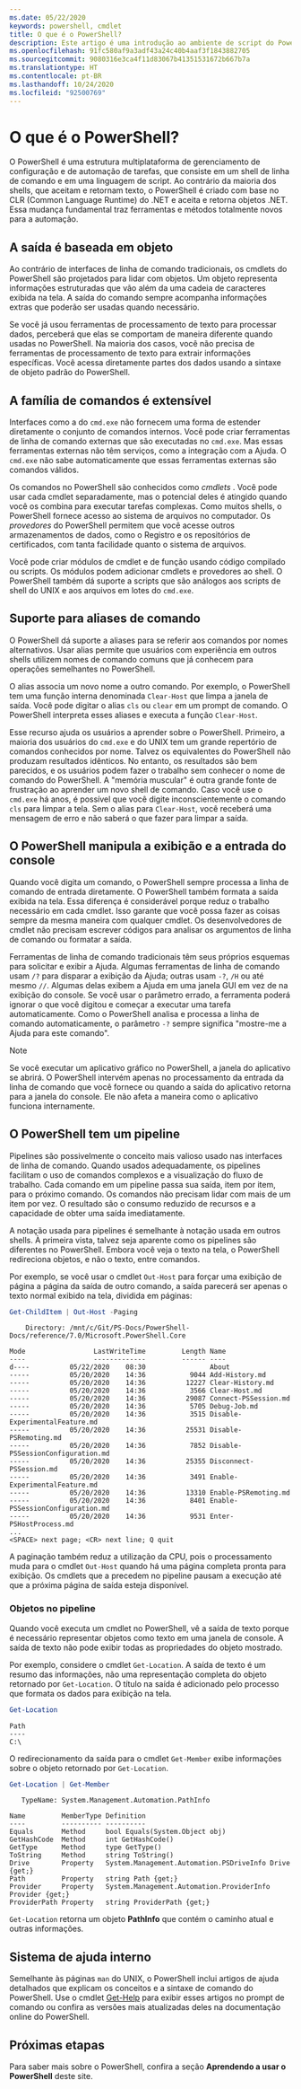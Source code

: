 ```yaml
---
ms.date: 05/22/2020
keywords: powershell, cmdlet
title: O que é o PowerShell?
description: Este artigo é uma introdução ao ambiente de script do PowerShell e seus recursos.
ms.openlocfilehash: 91fc580af9a3adf43a24c40b4aaf3f1843882705
ms.sourcegitcommit: 9080316e3ca4f11d83067b41351531672b667b7a
ms.translationtype: HT
ms.contentlocale: pt-BR
ms.lasthandoff: 10/24/2020
ms.locfileid: "92500769"
---
```

# <a name="what-is-powershell"></a>O que é o PowerShell?

O PowerShell é uma estrutura multiplataforma de gerenciamento de configuração e de automação de tarefas, que consiste em um shell de linha de comando e em uma linguagem de script. Ao contrário da maioria dos shells, que aceitam e retornam texto, o PowerShell é criado com base no CLR (Common Language Runtime) do .NET e aceita e retorna objetos .NET. Essa mudança fundamental traz ferramentas e métodos totalmente novos para a automação.

<!-- removing images until we can get replacements
:::row:::
   :::column span="":::
      Windows
      [![PowerShell on Windows](media/overview/windows-desktop-660.gif)](media/overview/windows-desktop.gif#lightbox)
      [Install on Windows](install/installing-powershell-core-on-windows.md)
   :::column-end:::
   :::column span="":::
      Linux
      [![PowerShell on Linux](media/overview/linux-desktop-660.gif)](media/overview/linux-desktop.gif#lightbox)
      [Install on Linux](install/installing-powershell-core-on-linux.md)
   :::column-end:::
   :::column span="":::
      macOS
      [![PowerShell on macOS](media/overview/macos-desktop-660.gif)](media/overview/macos-desktop.gif#lightbox)
      [Install on macOS](install/installing-powershell-core-on-macos.md)
   :::column-end:::
:::row-end:::
-->

## <a name="output-is-object-based"></a>A saída é baseada em objeto

Ao contrário de interfaces de linha de comando tradicionais, os cmdlets do PowerShell são projetados para lidar com objetos.
Um objeto representa informações estruturadas que vão além da uma cadeia de caracteres exibida na tela. A saída do comando sempre acompanha informações extras que poderão ser usadas quando necessário.

Se você já usou ferramentas de processamento de texto para processar dados, perceberá que elas se comportam de maneira diferente quando usadas no PowerShell. Na maioria dos casos, você não precisa de ferramentas de processamento de texto para extrair informações específicas. Você acessa diretamente partes dos dados usando a sintaxe de objeto padrão do PowerShell.

## <a name="the-command-family-is-extensible"></a>A família de comandos é extensível

Interfaces como a do `cmd.exe` não fornecem uma forma de estender diretamente o conjunto de comandos internos. Você pode criar ferramentas de linha de comando externas que são executadas no `cmd.exe`. Mas essas ferramentas externas não têm serviços, como a integração com a Ajuda. O `cmd.exe` não sabe automaticamente que essas ferramentas externas são comandos válidos.

Os comandos no PowerShell são conhecidos como _cmdlets_ . Você pode usar cada cmdlet separadamente, mas o potencial deles é atingido quando você os combina para executar tarefas complexas. Como muitos shells, o PowerShell fornece acesso ao sistema de arquivos no computador. Os _provedores_ do PowerShell permitem que você acesse outros armazenamentos de dados, como o Registro e os repositórios de certificados, com tanta facilidade quanto o sistema de arquivos.

Você pode criar módulos de cmdlet e de função usando código compilado ou scripts. Os módulos podem adicionar cmdlets e provedores ao shell. O PowerShell também dá suporte a scripts que são análogos aos scripts de shell do UNIX e aos arquivos em lotes do `cmd.exe`.

## <a name="support-for-command-aliases"></a>Suporte para aliases de comando

O PowerShell dá suporte a aliases para se referir aos comandos por nomes alternativos. Usar alias permite que usuários com experiência em outros shells utilizem nomes de comando comuns que já conhecem para operações semelhantes no PowerShell.

O alias associa um novo nome a outro comando. Por exemplo, o PowerShell tem uma função interna denominada `Clear-Host` que limpa a janela de saída. Você pode digitar o alias `cls` ou `clear` em um prompt de comando. O PowerShell interpreta esses aliases e executa a função `Clear-Host`.

Esse recurso ajuda os usuários a aprender sobre o PowerShell. Primeiro, a maioria dos usuários do `cmd.exe` e do UNIX tem um grande repertório de comandos conhecidos por nome. Talvez os equivalentes do PowerShell não produzam resultados idênticos. No entanto, os resultados são bem parecidos, e os usuários podem fazer o trabalho sem conhecer o nome de comando do PowerShell. A "memória muscular" é outra grande fonte de frustração ao aprender um novo shell de comando. Caso você use o `cmd.exe` há anos, é possível que você digite inconscientemente o comando `cls` para limpar a tela. Sem o alias para `Clear-Host`, você receberá uma mensagem de erro e não saberá o que fazer para limpar a saída.

## <a name="powershell-handles-console-input-and-display"></a>O PowerShell manipula a exibição e a entrada do console

Quando você digita um comando, o PowerShell sempre processa a linha de comando de entrada diretamente. O PowerShell também formata a saída exibida na tela. Essa diferença é considerável porque reduz o trabalho necessário em cada cmdlet. Isso garante que você possa fazer as coisas sempre da mesma maneira com qualquer cmdlet. Os desenvolvedores de cmdlet não precisam escrever códigos para analisar os argumentos de linha de comando ou formatar a saída.

Ferramentas de linha de comando tradicionais têm seus próprios esquemas para solicitar e exibir a Ajuda. Algumas ferramentas de linha de comando usam `/?` para disparar a exibição da Ajuda; outras usam `-?`, `/H` ou até mesmo `//`. Algumas delas exibem a Ajuda em uma janela GUI em vez de na exibição do console. Se você usar o parâmetro errado, a ferramenta poderá ignorar o que você digitou e começar a executar uma tarefa automaticamente.
Como o PowerShell analisa e processa a linha de comando automaticamente, o parâmetro `-?` sempre significa "mostre-me a Ajuda para este comando".

> [!NOTE]
> Se você executar um aplicativo gráfico no PowerShell, a janela do aplicativo se abrirá.
> O PowerShell intervém apenas no processamento da entrada da linha de comando que você fornece ou quando a saída do aplicativo retorna para a janela do console. Ele não afeta a maneira como o aplicativo funciona internamente.

## <a name="powershell-has-a-pipeline"></a>O PowerShell tem um pipeline

Pipelines são possivelmente o conceito mais valioso usado nas interfaces de linha de comando. Quando usados adequadamente, os pipelines facilitam o uso de comandos complexos e a visualização do fluxo de trabalho. Cada comando em um pipeline passa sua saída, item por item, para o próximo comando. Os comandos não precisam lidar com mais de um item por vez. O resultado são o consumo reduzido de recursos e a capacidade de obter uma saída imediatamente.

A notação usada para pipelines é semelhante à notação usada em outros shells. À primeira vista, talvez seja aparente como os pipelines são diferentes no PowerShell. Embora você veja o texto na tela, o PowerShell redireciona objetos, e não o texto, entre comandos.

Por exemplo, se você usar o cmdlet `Out-Host` para forçar uma exibição de página a página da saída de outro comando, a saída parecerá ser apenas o texto normal exibido na tela, dividida em páginas:

```powershell
Get-ChildItem | Out-Host -Paging
```

```Output
    Directory: /mnt/c/Git/PS-Docs/PowerShell-Docs/reference/7.0/Microsoft.PowerShell.Core

Mode                 LastWriteTime         Length Name
----                 -------------         ------ ----
d----          05/22/2020    08:30                About
-----          05/20/2020    14:36           9044 Add-History.md
-----          05/20/2020    14:36          12227 Clear-History.md
-----          05/20/2020    14:36           3566 Clear-Host.md
-----          05/20/2020    14:36          29087 Connect-PSSession.md
-----          05/20/2020    14:36           5705 Debug-Job.md
-----          05/20/2020    14:36           3515 Disable-ExperimentalFeature.md
-----          05/20/2020    14:36          25531 Disable-PSRemoting.md
-----          05/20/2020    14:36           7852 Disable-PSSessionConfiguration.md
-----          05/20/2020    14:36          25355 Disconnect-PSSession.md
-----          05/20/2020    14:36           3491 Enable-ExperimentalFeature.md
-----          05/20/2020    14:36          13310 Enable-PSRemoting.md
-----          05/20/2020    14:36           8401 Enable-PSSessionConfiguration.md
-----          05/20/2020    14:36           9531 Enter-PSHostProcess.md
...
<SPACE> next page; <CR> next line; Q quit
```

A paginação também reduz a utilização da CPU, pois o processamento muda para o cmdlet `Out-Host` quando há uma página completa pronta para exibição. Os cmdlets que a precedem no pipeline pausam a execução até que a próxima página de saída esteja disponível.

### <a name="objects-in-the-pipeline"></a>Objetos no pipeline

Quando você executa um cmdlet no PowerShell, vê a saída de texto porque é necessário representar objetos como texto em uma janela de console. A saída de texto não pode exibir todas as propriedades do objeto mostrado.

Por exemplo, considere o cmdlet `Get-Location`. A saída de texto é um resumo das informações, não uma representação completa do objeto retornado por `Get-Location`. O título na saída é adicionado pelo processo que formata os dados para exibição na tela.

```powershell
Get-Location
```

```Output
Path
----
C:\
```

O redirecionamento da saída para o cmdlet `Get-Member` exibe informações sobre o objeto retornado por `Get-Location`.

```powershell
Get-Location | Get-Member
```

```Output
   TypeName: System.Management.Automation.PathInfo

Name         MemberType Definition
----         ---------- ----------
Equals       Method     bool Equals(System.Object obj)
GetHashCode  Method     int GetHashCode()
GetType      Method     type GetType()
ToString     Method     string ToString()
Drive        Property   System.Management.Automation.PSDriveInfo Drive {get;}
Path         Property   string Path {get;}
Provider     Property   System.Management.Automation.ProviderInfo Provider {get;}
ProviderPath Property   string ProviderPath {get;}
```

`Get-Location` retorna um objeto **PathInfo** que contém o caminho atual e outras informações.

## <a name="built-in-help-system"></a>Sistema de ajuda interno

Semelhante às páginas `man` do UNIX, o PowerShell inclui artigos de ajuda detalhados que explicam os conceitos e a sintaxe de comando do PowerShell. Use o cmdlet [Get-Help][] para exibir esses artigos no prompt de comando ou confira as versões mais atualizadas deles na documentação online do PowerShell.

## <a name="next-steps"></a>Próximas etapas

Para saber mais sobre o PowerShell, confira a seção **Aprendendo a usar o PowerShell** deste site.

<!-- link references -->

[Get-Help]: /powershell/module/microsoft.powershell.core/Get-Help
